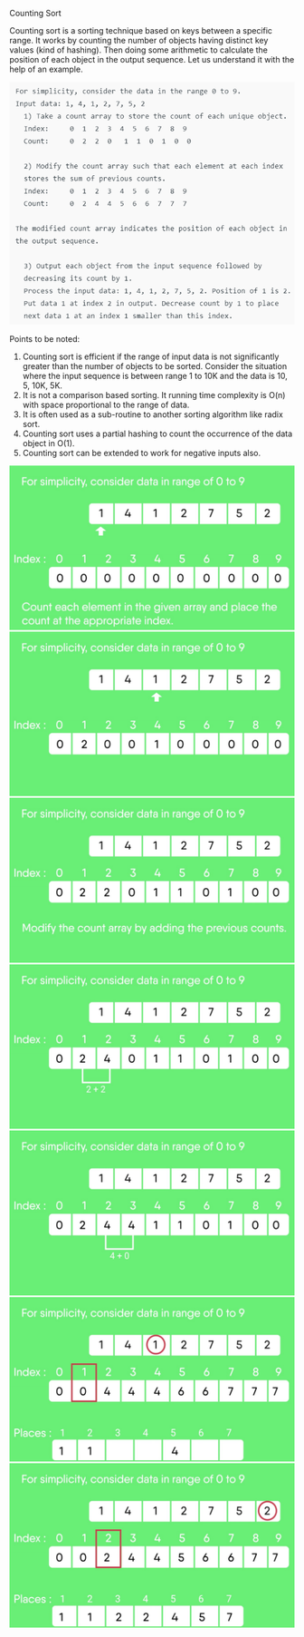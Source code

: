 Counting Sort

Counting sort is a sorting technique based on keys between a specific range. It works by counting the number of objects having distinct key values (kind of hashing). Then doing some arithmetic to calculate the position of each object in the output sequence.
Let us understand it with the help of an example. 

![img.png](infoimgs/img.png)

Points to be noted:
1. Counting sort is efficient if the range of input data is not significantly greater than the number of objects to be sorted. Consider the situation where the input sequence is between range 1 to 10K and the data is 10, 5, 10K, 5K.
2. It is not a comparison based sorting. It running time complexity is O(n) with space proportional to the range of data.
3. It is often used as a sub-routine to another sorting algorithm like radix sort.
4. Counting sort uses a partial hashing to count the occurrence of the data object in O(1).
5. Counting sort can be extended to work for negative inputs also.

![img_1.png](infoimgs/img_1.png)
![img_2.png](infoimgs/img_2.png)
![img_3.png](infoimgs/img_3.png)
![img_4.png](infoimgs/img_4.png)
![img_5.png](infoimgs/img_5.png)
![img_6.png](infoimgs/img_6.png)
![img_7.png](infoimgs/img_7.png)


